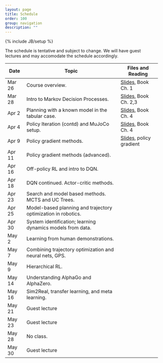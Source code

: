 ```yaml
---
layout: page
title: Schedule
order: 100
group: navigation
description: ""
---
```

{% include JB/setup %}

The schedule is tentative and subject to change. We will have guest lectures and may accomodate the schedule accordingly.

| Date                        |   Topic                                               | Files and Reading                |
|-----------------------------| ------------------------------------------------------| -------------------------------- |
| Mar 26                      |   Course overview. | [Slides](files/lecture1_intro.pdf), Book Ch. 1 |
| Mar 28                      |   Intro to Markov Decision Processes. | [Slides](files/lecture2_mdp.pdf), Book Ch. 2,3 |
| Apr 2                  	  |   Planning with a known model in the tabular case. | [Slides](files/lecture3_policyiter.pdf), Book Ch. 4 |
| Apr 4                  	  |   Policy Iteration (contd) and MuJoCo setup. | [Slides](files/lecture4_policyiter.pdf), Book Ch. 4 |
| Apr 9                       |   Policy gradient methods. | [Slides](files/lecture5_reinforce.pdf), policy gradient
| Apr 11                      |   Policy gradient methods (advanced). |
| Apr 16                      |   Off-policy RL and intro to DQN. |
| Apr 18                      |   DQN continued. Actor-critic methods. |
| Apr 23                      |   Search and model based methods. MCTS and UC Trees. |
| Apr 25                      |   Model-based planning and trajectory optimization in robotics. |
| Apr 30                      |   System identification; learning dynamics models from data. |
| May 2                       |   Learning from human demonstrations. |
| May 7                       |   Combining trajectory optimization and neural nets, GPS. |
| May 9                       |   Hierarchical RL. |
| May 14                      |   Understanding AlphaGo and AlphaZero. |
| May 16                      |   Sim2Real, transfer learning, and meta learning. |
| May 21                      |   Guest lecture |
| May 23                      |   Guest lecture |
| May 28                      |   No class. |
| May 30                      |   Guest lecture |
